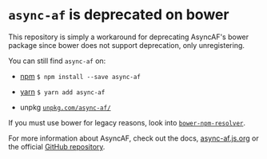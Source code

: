 # `async-af` is deprecated on bower

This repository is simply a workaround for deprecating AsyncAF's bower package since bower does not support deprecation, only unregistering.

You can still find `async-af` on:

- <a href="https://www.npmjs.com/package/async-af" target=_blank>npm</a> `$ npm install --save async-af`

- <a href="https://yarnpkg.com/en/package/async-af" target=_blank>yarn</a> `$ yarn add async-af`

- unpkg <a href="https://unpkg.com/async-af/" target=_blank><code>unpkg.com/async-af/</code></a>

If you must use bower for legacy reasons, look into <a href="https://www.npmjs.com/package/bower-npm-resolver" target=_blank>`bower-npm-resolver`</a>.

For more information about AsyncAF, check out the docs, [async-af.js.org](https://async-af.js.org) or the official [GitHub repository](https://github.com/AsyncAF/AsyncAF/blob/master/README.md).
